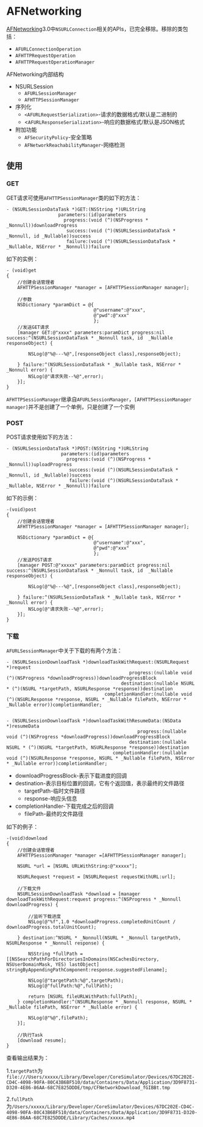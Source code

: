 # AFNetworking

[AFNetworking][1]3.0中`NSURLConnection`相关的APIs，已完全移除。移除的类包括：

+ `AFURLConnectionOperation`
+ `AFHTTPRequestOperation`
+ `AFHTTPRequestOperationManager`

AFNetworking内部结构

+ NSURLSession
	+ `AFURLSessionManager`
	+ `AFHTTPSessionManager`
+ 序列化
	+ `<AFURLRequestSerialization>`-请求的数据格式/默认是二进制的
	+ <`AFURLResponseSerialization>`-响应的数据格式/默认是JSON格式	
+ 附加功能
	+ `AFSecurityPolicy`-安全策略
	+ `AFNetworkReachabilityManager`-网络检测



## 使用

### GET

GET请求可使用`AFHTTPSessionManager`类的如下的方法：

```
- (NSURLSessionDataTask *)GET:(NSString *)URLString
                   parameters:(id)parameters
                     progress:(void (^)(NSProgress * _Nonnull))downloadProgress
                      success:(void (^)(NSURLSessionDataTask * _Nonnull, id _Nullable))success
                      failure:(void (^)(NSURLSessionDataTask * _Nullable, NSError * _Nonnull))failure
```

如下的实例：

```
- (void)get
{
    //创建会话管理者
    AFHTTPSessionManager *manager = [AFHTTPSessionManager manager];
    
    //参数
    NSDictionary *paramDict = @{
                                @"username":@"xxx",
                                @"pwd":@"xxx"
                                };
    //发送GET请求
    [manager GET:@"xxxx" parameters:paramDict progress:nil success:^(NSURLSessionDataTask * _Nonnull task, id  _Nullable responseObject) {
        
        NSLog(@"%@---%@",[responseObject class],responseObject);
        
    } failure:^(NSURLSessionDataTask * _Nullable task, NSError * _Nonnull error) {
        NSLog(@"请求失败--%@",error);
    }];
}
```

`AFHTTPSessionManager`继承自`AFURLSessionManager`，`[AFHTTPSessionManager manager]`并不是创建了一个单例，只是创建了一个实例



### POST

POST请求使用如下的方法：

```
- (NSURLSessionDataTask *)POST:(NSString *)URLString
                    parameters:(id)parameters
                      progress:(void (^)(NSProgress * _Nonnull))uploadProgress
                       success:(void (^)(NSURLSessionDataTask * _Nonnull, id _Nullable))success
                       failure:(void (^)(NSURLSessionDataTask * _Nullable, NSError * _Nonnull))failure
```

如下的示例：

```
-(void)post
{
    //创建会话管理者
    AFHTTPSessionManager *manager = [AFHTTPSessionManager manager];
    
    NSDictionary *paramDict = @{
                                @"username":@"xxx",
                                @"pwd":@"xxx"
                                };
    //发送POST请求
    [manager POST:@"xxxxx" parameters:paramDict progress:nil success:^(NSURLSessionDataTask * _Nonnull task, id  _Nullable responseObject) {
        
        NSLog(@"%@---%@",[responseObject class],responseObject);
        
    } failure:^(NSURLSessionDataTask * _Nullable task, NSError * _Nonnull error) {
        NSLog(@"请求失败--%@",error);
    }];
}
```

### 下载

`AFURLSessionManager`中关于下载的有两个方法：

```
- (NSURLSessionDownloadTask *)downloadTaskWithRequest:(NSURLRequest *)request
                                             progress:(nullable void (^)(NSProgress *downloadProgress))downloadProgressBlock
                                          destination:(nullable NSURL * (^)(NSURL *targetPath, NSURLResponse *response))destination
                                    completionHandler:(nullable void (^)(NSURLResponse *response, NSURL * _Nullable filePath, NSError * _Nullable error))completionHandler;
                                    
                          
- (NSURLSessionDownloadTask *)downloadTaskWithResumeData:(NSData *)resumeData
                                                progress:(nullable void (^)(NSProgress *downloadProgress))downloadProgressBlock
                                             destination:(nullable NSURL * (^)(NSURL *targetPath, NSURLResponse *response))destination
                                       completionHandler:(nullable void (^)(NSURLResponse *response, NSURL * _Nullable filePath, NSError * _Nullable error))completionHandler;                                    
```

+ downloadProgressBlock-表示下载进度的回调
+ destination-表示目标位置的回调，它有个返回值，表示最终的文件路径
	+ targetPath-临时文件路径
	+ response-响应头信息
+ completionHandler-下载完成之后的回调
	+ filePath-最终的文件路径

如下的例子：

```
-(void)download
{
    //创建会话管理者
    AFHTTPSessionManager *manager =[AFHTTPSessionManager manager];
    
    NSURL *url = [NSURL URLWithString:@"xxxxx"];
    
    NSURLRequest *request = [NSURLRequest requestWithURL:url];
    
    //下载文件
    NSURLSessionDownloadTask *download = [manager downloadTaskWithRequest:request progress:^(NSProgress * _Nonnull downloadProgress) {
        
        //监听下载进度
        NSLog(@"%f",1.0 *downloadProgress.completedUnitCount / downloadProgress.totalUnitCount);
        
    } destination:^NSURL * _Nonnull(NSURL * _Nonnull targetPath, NSURLResponse * _Nonnull response) {
        
        NSString *fullPath = [[NSSearchPathForDirectoriesInDomains(NSCachesDirectory, NSUserDomainMask, YES) lastObject] stringByAppendingPathComponent:response.suggestedFilename];
        
        NSLog(@"targetPath:%@",targetPath);
        NSLog(@"fullPath:%@",fullPath);
        
        return [NSURL fileURLWithPath:fullPath];
    } completionHandler:^(NSURLResponse * _Nonnull response, NSURL * _Nullable filePath, NSError * _Nullable error) {
        
        NSLog(@"%@",filePath);
    }];
    
    //执行Task
    [download resume];
}
```


查看输出结果为：

1.`targetPath`为`file:///Users/xxxxx/Library/Developer/CoreSimulator/Devices/67DC202E-CD4C-4098-90FA-80C43B6BF510/data/Containers/Data/Application/3D9F8731-D320-4E86-86AA-68C7E825DDDE/tmp/CFNetworkDownload_fGIBBt.tmp`

2.`fullPath`为`/Users/xxxxx/Library/Developer/CoreSimulator/Devices/67DC202E-CD4C-4098-90FA-80C43B6BF510/data/Containers/Data/Application/3D9F8731-D320-4E86-86AA-68C7E825DDDE/Library/Caches/xxxxx.mp4`











[1]: https://github.com/AFNetworking/AFNetworking "AFNetworking"